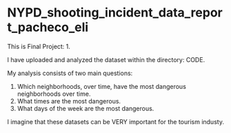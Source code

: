 # NYPD_shooting_incident_data_report_pacheco_eli

This is Final Project: 1.

I have uploaded and analyzed the dataset within the directory: CODE. 

My analysis consists of two main questions:

1.  Which neighborhoods, over time, have the most dangerous neighborhoods over time.
2.  What times are the most dangerous.
3.  What days of the week are the most dangerous.

I imagine that these datasets can be VERY important for the tourism industy.
